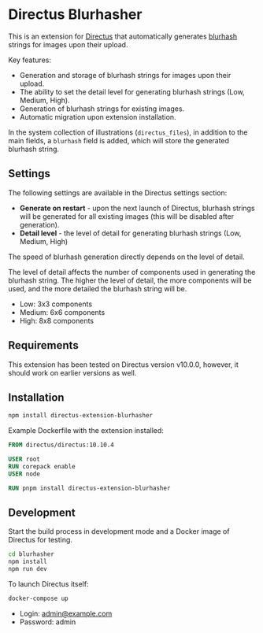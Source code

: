# Directus Blurhasher

This is an extension for [Directus](https://github.com/directus/directus) that automatically generates [blurhash](https://github.com/woltapp/blurhash/) strings for images upon their upload.

Key features:
- Generation and storage of blurhash strings for images upon their upload.
- The ability to set the detail level for generating blurhash strings (Low, Medium, High).
- Generation of blurhash strings for existing images.
- Automatic migration upon extension installation.

In the system collection of illustrations (`directus_files`), in addition to the main fields, a `blurhash` field is added, which will store the generated blurhash string.

## Settings
The following settings are available in the Directus settings section:
- **Generate on restart** - upon the next launch of Directus, blurhash strings will be generated for all existing images (this will be disabled after generation).
- **Detail level** - the level of detail for generating blurhash strings (Low, Medium, High)

The speed of blurhash generation directly depends on the level of detail.

The level of detail affects the number of components used in generating the blurhash string. The higher the level of detail, the more components will be used, and the more detailed the blurhash string will be.

- Low: 3x3 components
- Medium: 6x6 components
- High: 8x8 components

## Requirements

This extension has been tested on Directus version v10.0.0, however, it should work on earlier versions as well.

## Installation

```bash
npm install directus-extension-blurhasher
```

Example Dockerfile with the extension installed:

```Dockerfile
FROM directus/directus:10.10.4

USER root
RUN corepack enable
USER node

RUN pnpm install directus-extension-blurhasher
```

## Development
Start the build process in development mode and a Docker image of Directus for testing.

```bash
cd blurhasher
npm install
npm run dev
```
To launch Directus itself:
    
```bash
docker-compose up
```

- Login: admin@example.com
- Password: admin